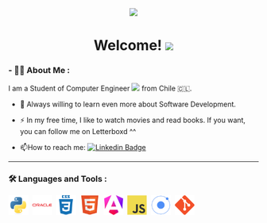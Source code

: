 <div id="header" align="center">
  <img src="https://i.giphy.com/media/v1.Y2lkPTc5MGI3NjExeXJ0OGxiaGlyM29tdmVwZzR0ZnAwb3JuNGhnc3JzamUxd3I0MmI0bSZlcD12MV9pbnRlcm5hbF9naWZfYnlfaWQmY3Q9cw/Oj25fisQ3zhukVWY96/giphy.gif" width="100"/>
</div>
<h1 align="center">
  Welcome!
  <img src="https://media.giphy.com/media/hvRJCLFzcasrR4ia7z/giphy.gif" width="30px"/>
</h1>

### - 👨‍🎓 About Me :
I am a Student of Computer Engineer <img src="https://media.giphy.com/media/WUlplcMpOCEmTGBtBW/giphy.gif" width="30"> from Chile 🇨🇱.

- :seedling: Always willing to learn even more about Software Development.

- :zap: In my free time, I like to watch movies and read books. If you want, you can follow me on <a href="https://letterboxd.com/Juliomw/" style="text-decoration:none;">Letterboxd</a> ^^

- :mailbox:How to reach me: [![Linkedin Badge](https://img.shields.io/badge/-LinkedIn-blue?style=flat&logo=Linkedin&logoColor=white)](https://www.linkedin.com/in/julioorellanap/)
---
### :hammer_and_wrench: Languages and Tools :
<div>
  <img src="https://github.com/devicons/devicon/blob/master/icons/python/python-original.svg" title="Python" alt="Python" width="40" height="40"/>&nbsp;
  <img src="https://github.com/devicons/devicon/blob/master/icons/oracle/oracle-original.svg" title="SQL" alt="SQL" width="40" height="40"/>&nbsp;
  <img src="https://github.com/devicons/devicon/blob/master/icons/css3/css3-plain-wordmark.svg"  title="CSS3" alt="CSS" width="40" height="40"/>&nbsp;
  <img src="https://github.com/devicons/devicon/blob/master/icons/html5/html5-original.svg" title="HTML5" alt="HTML" width="40" height="40"/>&nbsp;
  <img src="https://github.com/devicons/devicon/blob/master/icons/angular/angular-original.svg" title="Angular" alt="Angular" width="40" height="40"/>&nbsp;
  <img src="https://github.com/devicons/devicon/blob/master/icons/javascript/javascript-original.svg" title="JavaScript" alt="JavaScript" width="40" height="40"/>&nbsp;
  <img src="https://github.com/devicons/devicon/blob/master/icons/ionic/ionic-original.svg" title="Ionic" alt="Ionic" width="40" height="40"/>&nbsp;
  <img src="https://github.com/devicons/devicon/blob/master/icons/git/git-original.svg" title="Git" alt="Git" width="40" height="40"/>&nbsp;
</div>
<!--
---
### :fire: My Stats :
[![GitHub Streak](http://github-readme-streak-stats.herokuapp.com?user=Nvbess&theme=highcontrast&border_radius=1.5&date_format=j%20M%5B%20Y%5D&mode=weekly)](https://git.io/streak-stats)-->

<!--[![Top Langs](https://github-readme-stats.vercel.app/api/top-langs/?username=Nvbess&layout=compact&theme=vision-friendly-dark)](https://github.com/anuraghazra/github-readme-stats)-->
